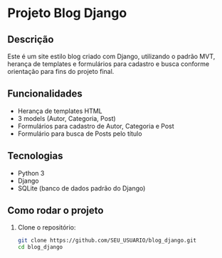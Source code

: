 # Projeto Blog Django

##  Descrição
Este é um site estilo blog criado com Django, utilizando o padrão MVT, herança de templates e formulários para cadastro e busca conforme orientação para fins do projeto final. 

##  Funcionalidades
- Herança de templates HTML
- 3 models (Autor, Categoria, Post)
- Formulários para cadastro de Autor, Categoria e Post
- Formulário para busca de Posts pelo título

##  Tecnologias
- Python 3
- Django
- SQLite (banco de dados padrão do Django)

##  Como rodar o projeto

1. Clone o repositório:
   ```bash
   git clone https://github.com/SEU_USUARIO/blog_django.git
   cd blog_django


